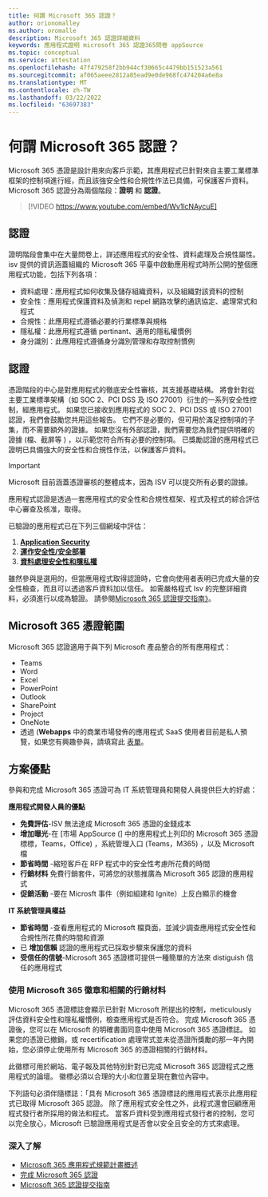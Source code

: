 ```yaml
---
title: 何謂 Microsoft 365 認證？
author: orionomalley
ms.author: oromalle
description: Microsoft 365 認證詳細資料
keywords: 應用程式證明 microsoft 365 認證365問卷 appSource
ms.topic: conceptual
ms.service: attestation
ms.openlocfilehash: 47f479258f2bb944cf30665c4479bb151523a561
ms.sourcegitcommit: af065aeee2812a85ead9e0de968fc474204a6e8a
ms.translationtype: MT
ms.contentlocale: zh-TW
ms.lasthandoff: 03/22/2022
ms.locfileid: "63697383"
---
```

# <a name="what-is-microsoft-365-certification"></a>何謂 Microsoft 365 認證？

Microsoft 365 憑證是設計用來向客戶示範，其應用程式已針對來自主要工業標準框架的控制項進行經，而且該強安全性和合規性作法已具備，可保護客戶資料。 Microsoft 365 認證分為兩個階段：**證明** 和 **認證**。

>[!VIDEO https://www.youtube.com/embed/Wv1lcNAycuE]


## <a name="attestation"></a>認證

證明階段會集中在大量問卷上，詳述應用程式的安全性、資料處理及合規性屬性。 isv 提供的資訊涵蓋組織的 Microsoft 365 平臺中啟動應用程式時所公開的整個應用程式功能，包括下列各項：

- 資料處理：應用程式如何收集及儲存組織資料，以及組織對該資料的控制
- 安全性：應用程式保護資料及偵測和 repel 網路攻擊的通訊協定、處理常式和程式
- 合規性：此應用程式遵循必要的行業標準與規格
- 隱私權：此應用程式遵循 pertinant、適用的隱私權慣例
- 身分識別：此應用程式遵循身分識別管理和存取控制慣例


## <a name="certification"></a>認證

憑證階段的中心是對應用程式的徹底安全性審核，其支援基礎結構。 將會針對從主要工業標準架構（如 SOC 2、PCI DSS 及 ISO 27001）衍生的一系列安全性控制，經應用程式。 如果您已接收到應用程式的 SOC 2、PCI DSS 或 ISO 27001 認證，我們會鼓勵您共用這些報告。 它們不是必要的，但可用於滿足控制項的子集，而不需要額外的證據。 如果您沒有外部認證，我們需要您為我們提供明確的證據 (檔、截屏等 ) ，以示範您符合所有必要的控制項。 已獎勵認證的應用程式已證明已具備強大的安全性和合規性作法，以保護客戶資料。 

> [!IMPORTANT]
> Microsoft 目前涵蓋憑證審核的整體成本，因為 ISV 可以提交所有必要的證據。

應用程式認證是透過一套應用程式的安全性和合規性框架、程式及程式的綜合評估中心審查及核准，取得。 

已驗證的應用程式已在下列三個網域中評估：
1.  [**Application Security**]( https://docs.microsoft.com/microsoft-365-app-certification/docs/certification-submission-guide#application-security)
1.  [**運作安全性/安全部署**]( https://docs.microsoft.com/microsoft-365-app-certification/docs/certification-submission-guide#operational-security)
1.  [**資料處理安全性和隱私權**]( https://docs.microsoft.com/microsoft-365-app-certification/docs/certification-submission-guide#data-handling-security-and-privacy)

雖然參與是選用的，但當應用程式取得認證時，它會向使用者表明已完成大量的安全性檢查，而且可以透過客戶資料加以信任。 如需嚴格程式 Isv 的完整詳細資料，必須進行以成為驗證。 請參閱[Microsoft 365 認證提交指南》](https://docs.microsoft.com/microsoft-365-app-certification/docs/certification-submission-guide)。

## <a name="microsoft-365-certification-scope"></a>Microsoft 365 憑證範圍

Microsoft 365 認證適用于與下列 Microsoft 產品整合的所有應用程式：
- Teams
- Word
- Excel
- PowerPoint
- Outlook
- SharePoint
- Project
- OneNote
- 透過 (**Webapps** 中的商業市場發佈的應用程式 SaaS 使用者目前是私人預覽，如果您有興趣參與，請填寫此 [表單](https://forms.microsoft.com/Pages/ResponsePage.aspx?id=v4j5cvGGr0GRqy180BHbR3Om82jEdWlAkFiVJRhmM_xUQkY0SjVVOVVLR0RUN0RYNlRWMDRTSjVQRy4u)。

## <a name="program-benefits"></a>方案優點
參與和完成 Microsoft 365 憑證可為 IT 系統管理員和開發人員提供巨大的好處：

**應用程式開發人員的優點**
-   **免費評估**-ISV 無法達成 Microsoft 365 憑證的金錢成本
-   **增加曝光**-在 [市場 AppSource (] 中的應用程式上列印的 Microsoft 365 憑證標標，Teams，Office) ，系統管理入口 (Teams，M365) ，以及 Microsoft 檔
-   **節省時間** -縮短客戶在 RFP 程式中的安全性考慮所花費的時間 
- **行銷材料** 免費行銷套件，可將您的狀態推廣為 Microsoft 365 認證的應用程式
- **促銷活動** -要在 Microsft 事件（例如組建和 Ignite）上反白顯示的機會

**IT 系統管理員權益**
- **節省時間** -查看應用程式的 Microsoft 檔頁面，並減少調查應用程式安全性和合規性所花費的時間和資源 
-   已 **增加信賴** 認證的應用程式已採取步驟來保護您的資料 
-   **受信任的信號**-Microsoft 365 憑證標可提供一種簡單的方法來 distiguish 信任的應用程式


### <a name="using-the-microsoft-365-badge-and-associated-marketing-materials"></a>使用 Microsoft 365 徽章和相關的行銷材料
Microsoft 365 憑證標誌會顯示已針對 Microsoft 所提出的控制，meticulously 評估資料安全性和隱私權慣例，檢查應用程式是否符合。 完成 Microsoft 365 憑證後，您可以在 Microsoft 的明確書面同意中使用 Microsoft 365 憑證標誌。 如果您的憑證已撤銷，或 recertification 處理常式並未從憑證所獎勵的那一年內開始，您必須停止使用所有 Microsoft 365 的憑證相關的行銷材料。 

此徽標可用於網站、電子報及其他特別針對已完成 Microsoft 365 認證程式之應用程式的論壇。 徽標必須以合理的大小和位置呈現在數位內容中。 

下列語句必須伴隨標誌：「具有 Microsoft 365 憑證標誌的應用程式表示此應用程式已取得 Microsoft 365 認證。 除了應用程式安全性之外，此程式還會回顧應用程式發行者所採用的做法和程式。 當客戶資料受到應用程式發行者的控制，您可以完全放心，Microsoft 已驗證應用程式是否會以安全且安全的方式來處理。


### <a name="learn-more"></a>深入了解
* [Microsoft 365 應用程式規範計畫概述](~/overview.md)  
* [完成 Microsoft 365 認證](~/docs/certification.md)  
* [Microsoft 365 認證提交指南](~/docs/certification-submission-guide.md)

